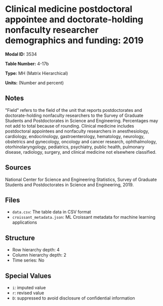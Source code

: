 # Clinical medicine postdoctoral appointee and doctorate-holding nonfaculty researcher demographics and funding: 2019

**Modal ID:** 3534

**Table Number:** 4-17b

**Type:** MH (Matrix Hierarchical)

**Units:** (Number and percent)

## Notes

"Field" refers to the field of the unit that reports postdoctorates and doctorate-holding nonfaculty researchers to the Survey of Graduate Students and Postdoctorates in Science and Engineering. Percentages may not add to total because of rounding. Clinical medicine includes postdoctoral appointees and nonfaculty researchers in anesthesiology, cardiology, endocrinology, gastroenterology, hematology, neurology, obstetrics and gynecology, oncology and cancer research, ophthalmology, otorhinolaryngology, pediatrics, psychiatry, public health, pulmonary disease, radiology, surgery, and clinical medicine not elsewhere classified.

## Sources

National Center for Science and Engineering Statistics, Survey of Graduate Students and Postdoctorates in Science and Engineering, 2019.

## Files

- `data.csv`: The table data in CSV format
- `croissant_metadata.json`: ML Croissant metadata for machine learning applications

## Structure

- Row hierarchy depth: 4
- Column hierarchy depth: 2
- Time series: No

## Special Values

- `i`: imputed value
- `r`: revised value
- `D`: suppressed to avoid disclosure of confidential information
